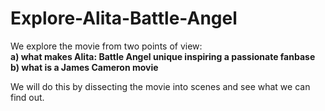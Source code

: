 # Explore-Alita-Battle-Angel

We explore the movie from two points of view:\
**a) what makes Alita: Battle Angel unique inspiring a passionate fanbase\
b) what is a James Cameron movie**

We will do this by dissecting the movie into scenes and see what we can find out.

